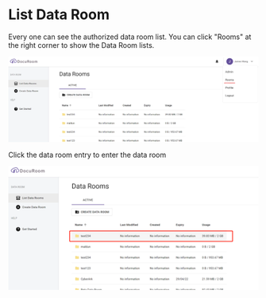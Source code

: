 # List Data Room

Every one can see the authorized data room list. You can click "Rooms" at the right corner to show the Data Room lists.

![](.gitbook/assets/image%20%288%29.png)

Click the data room entry to enter the data room

![](.gitbook/assets/image%20%2815%29.png)



